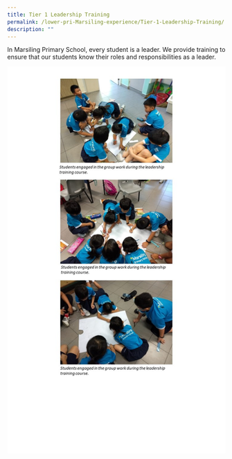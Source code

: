 ```yaml
---
title: Tier 1 Leadership Training
permalink: /lower-pri-Marsiling-experience/Tier-1-Leadership-Training/
description: ""
---
```


In Marsiling Primary School, every student is a leader. We provide training to ensure that our students know their roles and responsibilities as a leader.

![](/images/LP%20MPS%20Experience/Leadership%20Training.jpeg)